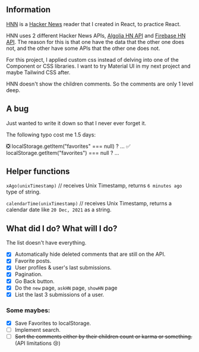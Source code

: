 ## Information

[HNN](https://hnnetwork-a2abe.web.app/) is a [Hacker News](https://news.ycombinator.com/) reader that I created in React, to practice React.

HNN uses 2 different Hacker News APIs, [Algolia HN API](https://hn.algolia.com/api) and [Firebase HN API](https://github.com/HackerNews/API). The reason for this is that one have the data that the other one does not, and the other have some APIs that the other one does not.

For this project, I applied custom css instead of delving into one of the Component or CSS libraries. I want to try Material UI in my next project and maybe Tailwind CSS after.

HNN doesn't show the children comments. So the comments are only 1 level deep.

## A bug

Just wanted to write it down so that I never ever forget it.

The following typo cost me 1.5 days:

❎ localStorage.getItem("favorites" === null) ? ...
✅ localStorage.getItem("favorites") === null ? ...

## Helper functions

`xAgo(unixTimestamp)` // receives Unix Timestamp, returns `6 minutes ago` type of string.

`calendarTime(unixTimestamp)` // receives Unix Timestamp, returns a calendar date like `20 Dec, 2021` as a string.

## What did I do? What will I do?

The list doesn't have everything.

- [x] Automatically hide deleted comments that are still on the API.
- [x] Favorite posts.
- [x] User profiles & user's last submissions.
- [x] Pagination.
- [x] Go Back button.
- [x] Do the `new` page, `askHN` page, `showHN` page
- [x] List the last 3 submissions of a user.

### Some maybes:

- [x] Save Favorites to localStorage.
- [ ] Implement search.
- [ ] ~~Sort the comments either by their children count or karma or something.~~ (API limitations 😢)
